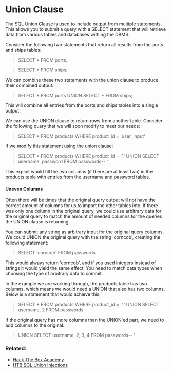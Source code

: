 # Union Clause

The SQL Union Clause is used to include output from multiple statements. This allows you to submit a query with a SELECT statement that will retrieve data from various tables and databases withing the DBMS.

Consider the following two statements that return all results from the ports and ships tables:

>SELECT \* FROM ports;

>SELECT \* FROM ships;

We can combine these two statements with the union clause to produce their combined output:

>SELECT \* FROM ports UNION SELECT \* FROM ships;

This will combine all entries from the ports and ships tables into a single output.

We can use the UNION clause to return rows from another table. Consider the following query that we will soon modify to meet our needs:

>SELECT \* FROM products WHERE product_id = 'user_input'

If we modify this statement using the union clause:

>SELECT \* FROM products WHERE product_id = '1' UNION SELECT username, password FROM passwords-- '

This exploit would fill the two columns (if there are at least two) in the products table with entries from the username and password tables.

#### Uneven Columns

Often there will be times that the original query output will not have the correct amount of columns for us to import the other tables into. If there was only one column in the original query, we could use arbitrary data for the original query to match the amount of needed columns for the queries the UNION clause is returning.

You can submit any string as arbitrary input for the original query columns. We could UNION the original query with the string 'corncob', creating the following statement:

>SELECT 'corncob' FROM passwords

This would always return 'corncob', and if you used integers instead of strings it would yield the same effect. You need to match data types when choosing the type of arbitrary data to commit.

In the example we are working through, the products table has two columns, which means we would need a UNION that also has two columns. Below is a statement that would achieve this:

>SELECT \* FROM products WHERE product_id = '1' UNION SELECT username, 2 FROM passwords

If the original query has more columns than the UNION'ed part, we need to add columns to the original:

>UNION SELECT username, 2, 3, 4 FROM passwords-- '

### Related:
- [Hack The Box Academy](https://academy.hackthebox.com/ "Hack The Box Academy Home page")
- [HTB SQL Union Injections](https://academy.hackthebox.com/module/33/section/806 "HTB SQL Union Injections")